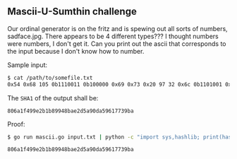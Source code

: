 ## Mascii-U-Sumthin challenge

Our ordinal generator is on the fritz and is spewing out all sorts of numbers, sadface.jpg. There appears to be 4 different types??? I thought numbers were numbers, I don't get it. Can you print out the ascii that corresponds to the input because I don't know how to number.

Sample input:
```bash
$ cat /path/to/somefile.txt
0x54 0x68 105 0b1110011 0b100000 0x69 0x73 0x20 97 32 0x6c 0b1101001 0x6e 0b1100101 0b101110 0b1010 0b1010100 0150 0x69 0b1110011 0b100000 105 0x73 0x20 0b1100001 0b1101100 0b1110011 0157 040 0x61 0x20 0x6c 0b1101001 0x6e 0b1100101 056 012 0x54 104 101 114 0145 040 0b1100111 0157 0145 0b1110011 0b100000 0b1110100 0x68 0145 040 0x6e 0145 105 0147 0x68 0142 0b1101111 114 104 0157 0b1101111 0b1100100 33 10
```

The `SHA1` of the output shall be:
```
806a1f499e2b1b89948bae2d5a90da59617739ba
```

Proof:

```bash
$ go run mascii.go input.txt | python -c "import sys,hashlib; print(hashlib.sha1(sys.stdin.read().strip()).hexdigest())"

806a1f499e2b1b89948bae2d5a90da59617739ba
```
